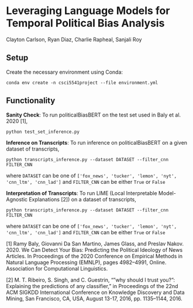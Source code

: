 # Leveraging Language Models for Temporal Political Bias Analysis

Clayton Carlson, Ryan Diaz, Charlie Rapheal, Sanjali Roy

## Setup

Create the necessary environment using Conda:

`conda env create -n csci5541project --file environment.yml`

## Functionality

**Sanity Check**: To run politicalBiasBERT on the test set used in Baly et al. 2020 [1], 

`python test_set_inference.py`

**Inference on Transcripts**: To run inference on politicalBiasBERT on a given dataset of transcripts,

`python transcripts_inference.py --dataset DATASET --filter_cnn FILTER_CNN`

where `DATASET` can be one of `['fox_news', 'tucker', 'lemon', 'nyt', 'cnn_ltm', 'cnn_lad']` and `FILTER_CNN` can be either `True` or `False`

**Interpretation of Transcripts**: To run LIME (Local Interpretable Model-Agnostic Explanations [2]) on a dataset of transcripts,

`python transcripts_inference.py --dataset DATASET --filter_cnn FILTER_CNN`

where `DATASET` can be one of `['fox_news', 'tucker', 'lemon', 'nyt', 'cnn_ltm', 'cnn_lad']` and `FILTER_CNN` can be either `True` or `False`

\[1\] Ramy Baly, Giovanni Da San Martino, James Glass, and Preslav Nakov. 2020. We Can Detect Your Bias: Predicting the Political Ideology of News Articles. In Proceedings of the 2020 Conference on Empirical Methods in Natural Language Processing (EMNLP), pages 4982–4991, Online. Association for Computational Linguistics.

\[2\] M. T. Ribeiro, S. Singh, and C. Guestrin, “”why should I trust you?”: Explaining the predictions of any classifier,” in Proceedings of the 22nd ACM SIGKDD International Conference on Knowledge Discovery and Data Mining, San Francisco, CA, USA, August 13-17, 2016, pp. 1135–1144, 2016.